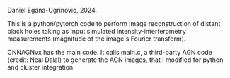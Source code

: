 Daniel Egaña-Ugrinovic, 2024.

This is a python/pytorch code to perform image reconstruction of distant black holes taking as input simulated intensity-interferometry measurements (magnitude of the image's Fourier transform).

CNNAGNvx has the main code. It calls main.c, a third-party AGN code (credit: Neal Dalal) to generate the AGN images, 
that I modified for python and cluster integration.

